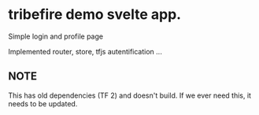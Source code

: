 # tribefire demo svelte app.

Simple login and profile page

Implemented router, store, tfjs autentification ...



## NOTE

This has old dependencies (TF 2) and doesn't build. If we ever need this, it needs to be updated.